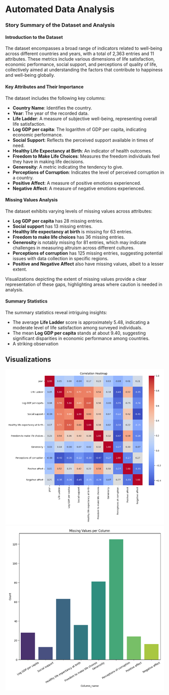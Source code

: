 # Automated Data Analysis

### Story Summary of the Dataset and Analysis

#### Introduction to the Dataset
The dataset encompasses a broad range of indicators related to well-being across different countries and years, with a total of 2,363 entries and 11 attributes. These metrics include various dimensions of life satisfaction, economic performance, social support, and perceptions of quality of life, collectively aimed at understanding the factors that contribute to happiness and well-being globally.

#### Key Attributes and Their Importance
The dataset includes the following key columns:
- **Country Name**: Identifies the country.
- **Year**: The year of the recorded data.
- **Life Ladder**: A measure of subjective well-being, representing overall life satisfaction.
- **Log GDP per capita**: The logarithm of GDP per capita, indicating economic performance.
- **Social Support**: Reflects the perceived support available in times of need.
- **Healthy Life Expectancy at Birth**: An indicator of health outcomes.
- **Freedom to Make Life Choices**: Measures the freedom individuals feel they have in making life decisions.
- **Generosity**: A metric indicating the tendency to give.
- **Perceptions of Corruption**: Indicates the level of perceived corruption in a country.
- **Positive Affect**: A measure of positive emotions experienced.
- **Negative Affect**: A measure of negative emotions experienced.

#### Missing Values Analysis
The dataset exhibits varying levels of missing values across attributes:
- **Log GDP per capita** has 28 missing entries.
- **Social support** has 13 missing entries.
- **Healthy life expectancy at birth** is missing for 63 entries.
- **Freedom to make life choices** has 36 missing entries.
- **Generosity** is notably missing for 81 entries, which may indicate challenges in measuring altruism across different cultures.
- **Perceptions of corruption** has 125 missing entries, suggesting potential issues with data collection in specific regions.
- **Positive and Negative Affect** also have missing values, albeit to a lesser extent.

Visualizations depicting the extent of missing values provide a clear representation of these gaps, highlighting areas where caution is needed in analysis.

#### Summary Statistics
The summary statistics reveal intriguing insights:
- The average **Life Ladder** score is approximately 5.48, indicating a moderate level of life satisfaction among surveyed individuals.
- The mean **Log GDP per capita** stands at about 9.40, suggesting significant disparities in economic performance among countries.
- A striking observation

## Visualizations
![correlation_heatmap.png](correlation_heatmap.png)
![missing_values.png](missing_values.png)
